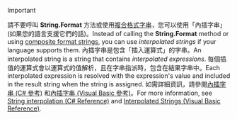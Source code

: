 
> [!IMPORTANT] 
> <span data-ttu-id="93570-101">請不要呼叫 **String.Format** 方法或使用[複合格式字串](~/docs/standard/base-types/composite-formatting.md)，您可以使用「內插字串」(如果您的語言支援它們的話)。</span><span class="sxs-lookup"><span data-stu-id="93570-101">Instead of calling the **String.Format** method or using [composite format strings](~/docs/standard/base-types/composite-formatting.md), you can use *interpolated strings* if your language supports them.</span></span> <span data-ttu-id="93570-102">內插字串是包含「插入運算式」的字串。</span><span class="sxs-lookup"><span data-stu-id="93570-102">An interpolated string is a string that contains *interpolated expressions*.</span></span> <span data-ttu-id="93570-103">每個插值的運算式會以運算式的值解析，且在字串指派時，包含在結果字串中。</span><span class="sxs-lookup"><span data-stu-id="93570-103">Each interpolated expression is resolved with the expression's value and included in the result string when the string is assigned.</span></span> <span data-ttu-id="93570-104">如需詳細資訊，請參閱[內插字串 (C# 參考)](~/docs/csharp/language-reference/tokens/interpolated.md) 和[內插字串 (Visual Basic 參考)](~/docs/visual-basic/programming-guide/language-features/strings/interpolated-strings.md)。</span><span class="sxs-lookup"><span data-stu-id="93570-104">For more information, see [String interpolation (C# Reference)](~/docs/csharp/language-reference/tokens/interpolated.md) and [Interpolated Strings (Visual Basic Reference)](~/docs/visual-basic/programming-guide/language-features/strings/interpolated-strings.md).</span></span> 
